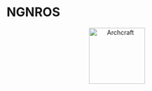 # NGNROS

<p align="center">
<img src="ngnros-artwork/wavelogo_circle.png" height="128" width="128" alt="Archcraft">
</p>
